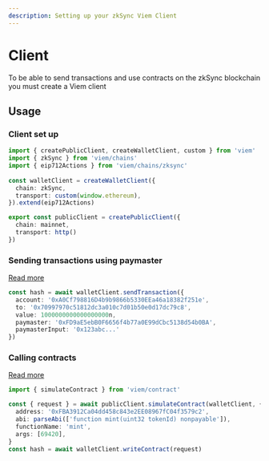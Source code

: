 ```yaml
---
description: Setting up your zkSync Viem Client
---
```


# Client

To be able to send transactions and use contracts on the zkSync blockchain you must create a Viem client

## Usage

### Client set up

```ts
import { createPublicClient, createWalletClient, custom } from 'viem'
import { zkSync } from 'viem/chains'
import { eip712Actions } from 'viem/chains/zksync'
 
const walletClient = createWalletClient({
  chain: zkSync,
  transport: custom(window.ethereum),
}).extend(eip712Actions)

export const publicClient = createPublicClient({
  chain: mainnet,
  transport: http()
})
```

### Sending transactions using paymaster

[Read more](./actions/sendTransaction.md)

```ts
const hash = await walletClient.sendTransaction({
  account: '0xA0Cf798816D4b9b9866b5330EEa46a18382f251e',
  to: '0x70997970c51812dc3a010c7d01b50e0d17dc79c8',
  value: 1000000000000000000n,
  paymaster: '0xFD9aE5ebB0F6656f4b77a0E99dCbc5138d54b0BA',
  paymasterInput: '0x123abc...'
})
```

### Calling contracts

[Read more](./actions/writeContract.md)

```ts
import { simulateContract } from 'viem/contract'

const { request } = await publicClient.simulateContract(walletClient, {
  address: '0xFBA3912Ca04dd458c843e2EE08967fC04f3579c2',
  abi: parseAbi(['function mint(uint32 tokenId) nonpayable']),
  functionName: 'mint',
  args: [69420],
}
const hash = await walletClient.writeContract(request)
```
